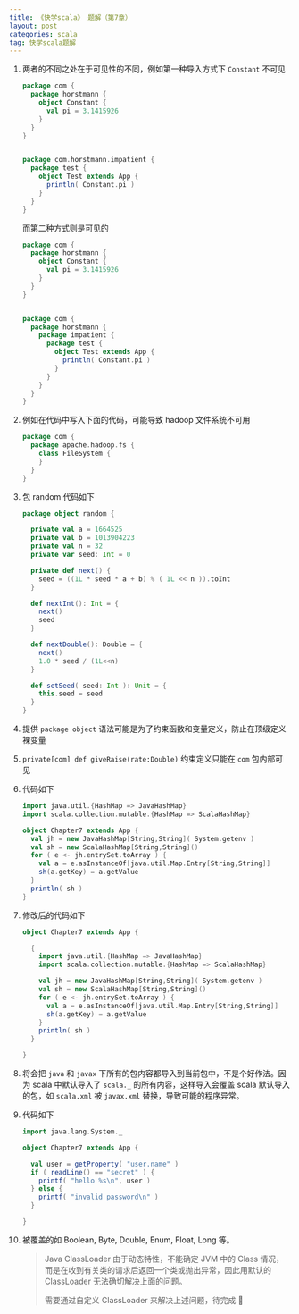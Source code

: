 ```yaml
---
title: 《快学scala》 题解（第7章）
layout: post
categories: scala
tag: 快学scala题解
---
```


1. 两者的不同之处在于可见性的不同，例如第一种导入方式下 `Constant` 不可见

   ```scala
   package com {
	 package horstmann {
	   object Constant {
		 val pi = 3.1415926
	   }
	 }
   }


   package com.horstmann.impatient {
	 package test {
	   object Test extends App {
		 println( Constant.pi )
	   }
	 }
   }
   ```

   而第二种方式则是可见的

   ```scala
   package com {
	 package horstmann {
	   object Constant {
		 val pi = 3.1415926
	   }
	 }
   }


   package com {
	 package horstmann {
	   package impatient {
		 package test {
		   object Test extends App {
			 println( Constant.pi )
		   }
		 }
	   }
	 }
   }
   ```


2. 例如在代码中写入下面的代码，可能导致 hadoop 文件系统不可用

   ```scala
   package com {
	 package apache.hadoop.fs {
	   class FileSystem {
	   }
	 }
   }
   ```

3. 包 random 代码如下

   ```scala
   package object random {

	 private val a = 1664525
	 private val b = 1013904223
	 private val n = 32
	 private var seed: Int = 0

	 private def next() {
	   seed = ((1L * seed * a + b) % ( 1L << n )).toInt
	 }

	 def nextInt(): Int = {
	   next()
	   seed
	 }

	 def nextDouble(): Double = {
	   next()
	   1.0 * seed / (1L<<n)
	 }

	 def setSeed( seed: Int ): Unit = {
	   this.seed = seed
	 }
   }
   ```

4. 提供 `package object` 语法可能是为了约束函数和变量定义，防止在顶级定义裸变量

5. `private[com] def giveRaise(rate:Double)` 约束定义只能在 `com` 包内部可见

6. 代码如下

   ```scala
   import java.util.{HashMap => JavaHashMap}
   import scala.collection.mutable.{HashMap => ScalaHashMap}

   object Chapter7 extends App {
	 val jh = new JavaHashMap[String,String]( System.getenv )
	 val sh = new ScalaHashMap[String,String]()
	 for ( e <- jh.entrySet.toArray ) {
	   val a = e.asInstanceOf[java.util.Map.Entry[String,String]]
	   sh(a.getKey) = a.getValue
	 }
	 println( sh )
   }
   ```

7. 修改后的代码如下

   ```scala
   object Chapter7 extends App {

	 {
	   import java.util.{HashMap => JavaHashMap}
	   import scala.collection.mutable.{HashMap => ScalaHashMap}

	   val jh = new JavaHashMap[String,String]( System.getenv )
	   val sh = new ScalaHashMap[String,String]()
	   for ( e <- jh.entrySet.toArray ) {
		 val a = e.asInstanceOf[java.util.Map.Entry[String,String]]
		 sh(a.getKey) = a.getValue
	   }
	   println( sh )
	 }

   }
   ```

8. 将会把 `java` 和 `javax` 下所有的包内容都导入到当前包中，不是个好作法。因为 scala 中默认导入了 `scala._` 的所有内容，这样导入会覆盖 scala 默认导入的包，如 `scala.xml` 被 `javax.xml` 替换，导致可能的程序异常。

9. 代码如下

   ```scala
   import java.lang.System._

   object Chapter7 extends App {

	 val user = getProperty( "user.name" )
	 if ( readLine() == "secret" ) {
	   printf( "hello %s\n", user )
	 } else {
	   printf( "invalid password\n" )
	 }

   }
   ```

10. 被覆盖的如 Boolean, Byte, Double, Enum, Float, Long 等。

    > Java ClassLoader 由于动态特性，不能确定 JVM 中的 Class 情况，而是在收到有关类的请求后返回一个类或抛出异常，因此用默认的 ClassLoader 无法确切解决上面的问题。
	>
	> 需要通过自定义 ClassLoader 来解决上述问题，待完成 :flags: 

